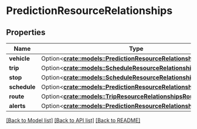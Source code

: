 # PredictionResourceRelationships

## Properties

Name | Type | Description | Notes
------------ | ------------- | ------------- | -------------
**vehicle** | Option<[**crate::models::PredictionResourceRelationshipsVehicle**](PredictionResource_relationships_vehicle.md)> |  | [optional]
**trip** | Option<[**crate::models::ScheduleResourceRelationshipsTrip**](ScheduleResource_relationships_trip.md)> |  | [optional]
**stop** | Option<[**crate::models::ScheduleResourceRelationshipsStop**](ScheduleResource_relationships_stop.md)> |  | [optional]
**schedule** | Option<[**crate::models::PredictionResourceRelationshipsSchedule**](PredictionResource_relationships_schedule.md)> |  | [optional]
**route** | Option<[**crate::models::TripResourceRelationshipsRoute**](TripResource_relationships_route.md)> |  | [optional]
**alerts** | Option<[**crate::models::PredictionResourceRelationshipsAlerts**](PredictionResource_relationships_alerts.md)> |  | [optional]

[[Back to Model list]](../README.md#documentation-for-models) [[Back to API list]](../README.md#documentation-for-api-endpoints) [[Back to README]](../README.md)


